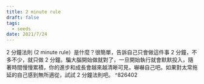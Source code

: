 ```yaml
---
title: 2 minute rule
draft: false
tags:
  - seeds
date: 2021/7/24
---
```

2 分鐘法則 (2 minute rule）是什麼？很簡單，告訴自己只會做這件事 2 分鐘，不多不少，就只做 2 分鐘。騙大腦開始做就對了，一旦開始執行就會默默投入，隨著時間慢慢累積，你的進步和成長會越來越清晰可見，嚇嚇自己吧。如果對太常拖延的自己感到無所適從，試試 2 分鐘法則吧。 ^826402